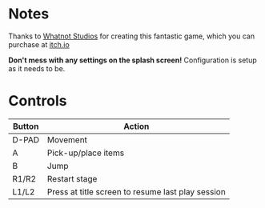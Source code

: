 # Notes

Thanks to [Whatnot Studios](https://jdmgames.itch.io) for creating this fantastic game, which you can purchase at [itch.io](https://jdmgames.itch.io/shadow-wrangler)

**Don't mess with any settings on the splash screen!** Configuration is setup as it needs to be.


# Controls

| Button | Action                                            |
| ------ | ------------------------------------------------- |
| D-PAD  | Movement                                          |
| A      | Pick-up/place items                               |
| B      | Jump                                              |
| R1/R2  | Restart stage                                     |
| L1/L2  | Press at title screen to resume last play session |
